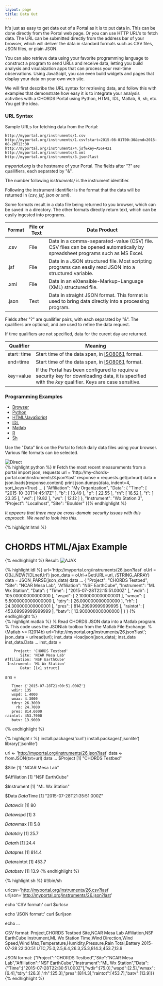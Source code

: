 ```yaml
---
layout: page
title: Data Out
---
```


It's just as easy to get data out of a Portal as it is to put data in. This can
be done directly from the Portal web page. Or you can use HTTP URL's to
fetch data. The URL can be submitted directly from the address bar of your browser, which will
deliver the data in standard formats such as CSV files, JSON files, or plain JSON. 

You can also retrieve data using your favorite programming language to construct 
a program to send URLs and receive data, letting you build
analysis and visulaization apps that can process your real-time observations. Using JavaScipt,
you can even build widgets and pages that display your data on your own web site.

We will first describe the URL syntax for retrieving data, and follow this with examples that 
demonstrate how easy it is to integrate your analysis activities with a CHORDS Portal using
Python, HTML, IDL, Matlab, R, sh, etc. You get the idea.

###  URL Syntax

Sample URLs for fetching data from the Portal:

    http://myportal.org/instruments/1.csv
    http://myportal.org/instruments/1.csv?start=2015-08-01T00:30&end=2015-08-20T12:30
    http://myportal.org/instruments/4.jsf&key=A56F421
    http://myportal.org/instruments/3.xml
    http://myportal.org/instruments/3.json?last

_myportal.org_ is the hostname of your Portal. The fields after "?" are quallifiers, each
separated by "&". 

The number following _instruments/_ is the instrument identifier. 

Following the instrument identifier is the format that the data will be returned in (_csv, jsf, json or xml_).

Some formats result in a data file being returned to you browser, which can be saved 
in a directory. The other formats directly return text, which can
be easily ingested into programs.

<table class="table table-striped">
  <thead>
    <tr>
      <th>Format</th>
      <th>File or Text</th>
      <th>Data Product</th>
    </tr>
  </thead>
  <tbody>
    <tr>
      <td>.csv</td>
      <td>File</td>
      <td>Data in a comma-separated-value  (CSV) file. CSV files can be opened automatically
          by spreadsheet programs such as MS Excel.</td>
    </tr>
    <tr>
      <td>.jsf</td>
      <td>File</td>
      <td>Data in a JSON structured file. Most scripting programs can easily read JSON
          into a structured variable.</td>
    </tr>
    <tr>
      <td>.xml</td>
      <td>File</td>
      <td>Data in an eXtensible-Markup-Language (XML) structured file.</td>
    </tr>
    <tr>
      <td>.json</td>
      <td>Text</td>
      <td>Data in straight JSON format. This format is used to bring data directly into a
          processing program.</td>
    </tr>
  </tbody>
</table>

Fields after "?" are quallifier pairs, with each separated by "&". The qualifiers are 
optional, and are used to refine the data request. 

If time qualifiers are not specified, data for the curent day are returned. 

<table class="table table-striped">
  <thead>
    <tr>
      <th>Qualifier</th>
      <th>Meaning</th>
    </tr>
  </thead>
  <tbody>
    <tr>
      <td>start=time</td>
      <td>Start time of the data span, in <a href="https://en.wikipedia.org/wiki/ISO_8601">ISO8061</a> format.</td>
    </tr>
    <tr>
      <td>end=time</td>
      <td>Start time of the data span, in <a href="https://en.wikipedia.org/wiki/ISO_8601">ISO8061</a> format.</td>
    </tr>
    <tr>
      <td>key=value</td>
      <td>If the Portal has been configured to require a security key for downloading data, it
      is specified with the <em>key</em> qualifier. Keys are case sensitive.</td>
    </tr>
  </tbody>
</table>

### Programming Examples

<ul class="nav nav-pills">
  <li class="active"><a data-toggle="tab" href="#browser">Browser</a></li>
  <li><a data-toggle="tab" href="#python">Python</a></li>
  <li><a data-toggle="tab" href="#htmlajax">HTML/JavaScript</a></li>
  <li><a data-toggle="tab" href="#idl">IDL</a></li>
  <li><a data-toggle="tab" href="#matlab">Matlab</a></li>
  <li><a data-toggle="tab" href="#r">R</a></li>
  <li><a data-toggle="tab" href="#sh">Sh</a></li>
</ul>

<div class="tab-content">

  <div id="browser" class="tab-pane active">
    <p>Use the "Data" link on the Portal to fetch daily data files using your browser.
    Various file formats can be selected.</p>
    <img class="img-responsive" src="images/data.png" alt="Direct">
  </div>
  
  <div id="python" class="tab-pane">
{% highlight python %}
# Fetch the most recent measurements from a portal
import json, requests
url      = 'http://my-chords-portal.com/instruments/3.json?last'
response = requests.get(url=url)
data     = json.loads(response.content)
print json.dumps(data, indent=4, sort_keys=True)
...
{
    "Affiliation": "My Organization", 
    "Data": {
        "Time": [
            "2015-10-30T14:45:17Z"
        ], 
        "b": [
            13.49
        ], 
        "p": [
            22.55
        ], 
        "rh": [
            16.52
        ], 
        "t": [
            23.35
        ], 
        "wd": [
            19.82
        ], 
        "ws": [
            12.12
        ]
    }, 
    "Instrument": "Wx Station 3", 
    "Project": "Localhost", 
    "Site": "Boulder"
}{% endhighlight %}
  </div>
  
  <div id="htmlajax" class="tab-pane">

  <p><em>It appears that there may be cross-domain security issues with this approach. We need to
  look into this.</em></p>

{% highlight html %}
<h1>CHORDS HTML/Ajax Example</h1>

<script src="https://ajax.googleapis.com/ajax/libs/jquery/2.1.4/jquery.min.js"></script>

<script>
var url = "http://myportal.org/instruments/26.json?last";
$(function () {
    $.getJSON(url, function (data) {
        var table_html = "<table>";
        $.each(data,
        function (key, val) {
            if (key != "Data") {
                table_html += "<tr><td>" + key + "</td><td>" + val + "</td></tr>";
            } else {
                $.each(val, function (datakey, dataval) {
                    table_html += "<tr><td>Data</td><td>" + datakey 
                      + "</td><td>" + dataval + "</td></tr>";
                });
            }
        });
        table_html += "</table>";

        $("<p>", {
            html: table_html
        }).appendTo("body");
    });
});
</script>
{% endhighlight %}
    Result:
    <img class="img-responsive" src="images/chords_ajax.png" alt="AJAX">
  </div>
  
  <div id="idl" class="tab-pane">
{% highlight idl %}
url='http://myportal.org/instruments/26.json?last'
oUrl = OBJ_NEW('IDLnetUrl')
json_data = oUrl->Get(URL=url, /STRING_ARRAY)
data = JSON_PARSE(json_data)
data
...
{
    "Project": "CHORDS Testbed",
    "Site": "NCAR Mesa Lab",
    "Affiliation": "NSF EarthCube",
    "Instrument": "ML Wx Station",
    "Data": {
        "Time": [
            "2015-07-28T22:15:51.000Z"
        ],
        "wdir": [
            105.00000000000000
        ],
        "wspd": [
            2.1000000000000001
        ],
        "wmax": [
            5.5000000000000000
        ],
        "tdry": [
            26.000000000000000
        ],
        "rh": [
            24.300000000000001
        ],
        "pres": [
            814.29999999999995
        ],
        "raintot": [
            453.69999999999999
        ],
        "batv": [
            13.900000000000000
        ]
    }
}
{% endhighlight %}
  </div>

  <div id="matlab" class="tab-pane">
{% highlight matlab %}
% Read CHORDS JSON data into a Matlab program.
% This code uses the JSONlab toolbox from the Matlab File Exchange.
% (Matlab >= R2014b)
url='http://myportal.org/instruments/26.json?last';
json_data = urlread(url);
inst_data =loadjson(json_data);
inst_data
inst_data.Data
...
inst_data = 

        Project: 'CHORDS Testbed'
           Site: 'NCAR Mesa Lab'
    Affiliation: 'NSF EarthCube'
     Instrument: 'ML Wx Station'
           Data: [1x1 struct]

ans = 

       Time: {'2015-07-28T21:00:51.000Z'}
       wdir: 135
       wspd: 1.4000
       wmax: 4.3000
       tdry: 26.3000
         rh: 24.7000
       pres: 814.6000
    raintot: 453.7000
       batv: 13.9000

>> 
{% endhighlight %}
  </div>
  
  <div id="r" class="tab-pane">
{% highlight r %}
install.packages('curl')
install.packages('jsonlite')
library('jsonlite')

url <- 'http://myportal.org/instruments/26.json?last'
data <- fromJSON(txt=url)
data
...
$Project
[1] "CHORDS Testbed"

$Site
[1] "NCAR Mesa Lab"

$Affiliation
[1] "NSF EarthCube"

$Instrument
[1] "ML Wx Station"

$Data
$Data$Time
[1] "2015-07-28T21:35:51.000Z"

$Data$wdir
[1] 80

$Data$wspd
[1] 3

$Data$wmax
[1] 5.8

$Data$tdry
[1] 25.7

$Data$rh
[1] 24.4

$Data$pres
[1] 814.4

$Data$raintot
[1] 453.7

$Data$batv
[1] 13.9
{% endhighlight %}
  </div>
  
  <div id="sh" class="tab-pane">
{% highlight sh %}
#!/bin/sh

urlcsv='http://myportal.org/instruments/26.csv?last'
urljson='http://myportal.org/instruments/26.json?last'

echo 'CSV format:'
curl $urlcsv

echo 'JSON format:'
curl $urljson

echo
...

CSV format:
Project,CHORDS Testbed
Site,NCAR Mesa Lab
Affiliation,NSF EarthCube
Instrument,ML Wx Station
Time,Wind Direction,Wind Speed,Wind Max,Temperature,Humidity,Pressure,Rain Total,Battery
2015-07-28 22:30:51 UTC,75.0,2.5,6.4,26.3,25.3,814.3,453.7,13.9

JSON format:
{"Project":"CHORDS Testbed","Site":"NCAR Mesa Lab","Affiliation":"NSF EarthCube","Instrument":"ML Wx Station","Data":{"Time":["2015-07-28T22:30:51.000Z"],"wdir":[75.0],"wspd":[2.5],"wmax":[6.4],"tdry":[26.3],"rh":[25.3],"pres":[814.3],"raintot":[453.7],"batv":[13.9]}}
{% endhighlight %}
  </div>
</div>




